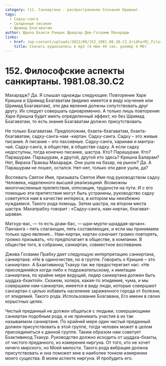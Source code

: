 ```yaml
---
category: (11. Санкиртана - распространение Сознания Кришны)
tags:
  - Садху-санга
  - Священные писания
  - Шримад Бхагаватам
author: Шрила Бхакти Ракшак Шридхар Дев-Госвами Махарадж
links:
  - href: /wp-content/uploads/2012/08/152_1981.08.30.С2_SridharMj_Filosovskie_aspekty_sankirtany.mp3
    title: Скачать аудиозапись в mp3 (4 мин 49 сек, размер 4 Мб)
---
```


# 152. Философские аспекты санкиртаны. 1981.08.30.C2

Махарадж? Да. Я слышал однажды следующее: Повторение Харе Кришна и Шримад Бхагаватам (видимо имеется в виду изучение или Шримад Бхагаватам), эти два явления должны сопутствовать друг другу. Их следует совершать одновременно. А только лишь повторение Харе Кришна будет иметь определенный эффект, но без Шримад Бхагаватам, то есть знание Бхагаватам должно присутствовать.

Не только Бхагаватам. Предположим, бхакта-бхагаватам, бхакта-бхагаватам, садху-санга-нам -киртан. Садху-санга. Садху – это живые писания. А писания – это пассивные. Садху-санга, харинам и мантра-чай. Садху-санга, в обществе, в обществе садху. А если садху недоступны, тогда конечно писание, шастра. Кто? Парашурам. Кто? Парашурам. Парашурам, а другой, другой кто здесь? Кришна Баларам? Нет, Вираха Пракаш Махарадж. Они ушли на базар, на рынок? Да. А Парашурам не пошел, остался. Нет-нет, только эти двое ушли, да?

Воспевать Святое Имя, призывать Святое Имя под руководством садху. Человека, наделенного высшей реализацией. Возможны многочисленные препятствия, оппозиция, трудности на пути. И с его помощью эти препятствия могут быть устранены, руководство садху советуется нам в качестве интереса, в котором мы неизбежно нуждаемся. Такого рода помощь. Затем шастра, на втором места шастра. Махапрабху говорит : «Садху-санга, нам-киртан, бхагават-шраван.

Матхур-вас, — то есть дхам-бас, — шри-мурти-шраддая-арчан». Панчанга – пять слагающих, пять составляющих, и если мы принимаем только одно явление… Нам-киртан, киртан означает громко повторять, громко призывать, что предполагает в обществе, в компании. В обществе того, в собрании, санкиртан, совместное воспевание.

Джива Госвами Прабху дает следующую интерпретацию санкиртана, санкиртана: «Не в одиночестве, но в группе. Говорить о Кришне – это санкиртан». А Бхактивинод Тхакур так же предостерегает нас: «Не присоединяйся когда-либо к подражательскому, к имитации санкиртана, по крайне мере ведущий, лидер санкиртана должен быть шуддха-бхактой». Скажем, холера, какая-то эпидемия, чума, и мы совершаем нам-санкиртан, имеется в виду люди, которые совершают сансиртан с целью избавить население зараженного города от болезни, от эпидемий. Такого рода. Использование Бхагавана, Его имени в своих корыстных целях.

Чистый преданный не должен общаться с людьми, совершающими санкиртан подобным рода, и не принимать участия в их так называемом санкиртане. По крайней мере один чистый преданный должен присутствовать в этой группе, тогда человек может в целом присоединиться к данной группе. Таким образом нам советует Бхактивинод Тхакур. Руководство должно исходить от шуддха-бхакты, от чистого преданного, из измерения ниргуна. От того, кто не хочет ничего мирского, но Моей милости. Такого рода вибрация должна присутствовать и она поможет мне в наиболее тонком измерении моего существа. В моем аспекте ниргуна. И пробудить его.

